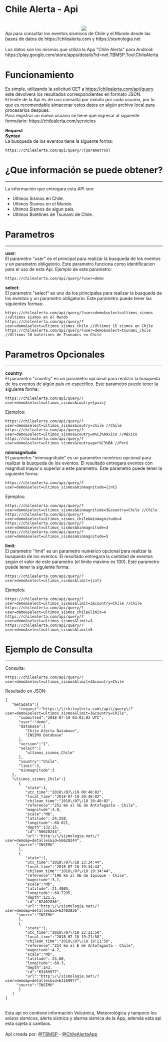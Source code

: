 Chile Alerta - Api
=============================================================
<center><br><img src="http://chilealerta.com/web/resources/icons/icon256.png"><br></center>
Api para consultar los eventos sismicos de Chile y el Mundo desde las bases de datos de https://chilealerta.com y https://sismologia.net <br /><br />
Los datos son los mismos que utiliza la App "Chile Alerta" para Android: https://play.google.com/store/apps/details?id=net.TBMSP.Tool.ChileAlerta <br />

# Funcionamiento

Es simple, utilizando la solicitud GET a https://chilealerta.com/api/query este devolverá los resultados correspondientes en formato JSON.<br />
El limite de la Api es de una consulta por minuto por cada usuario, por lo que es recomendable almacenar estos datos en algún archivo local para procesarlos despues.<br />
Para registrar un nuevo usuario se tiene que ingresar al siguiente formulario: https://chilealerta.com/servicios

**Request**<br />
**Syntax**<br />
La busqueda de los eventos tiene la siguente forma:
```
https://chilealerta.com/api/query/?{parametros}
```

# ¿Que información se puede obtener?
------------------------------------

La información que entregara esta API son:<br>
- Ultimos Sismos en Chile.<br>
- Ultimos Sismos en el Mundo.<br>
- Ultimos Sismos de algun país.<br>
- Ultimos Boletines de Tsunami de Chile.<br>

# Parametros
------------------------------------
**user**:<br />
El parametro "user" es el principal para realizar la busqueda de los eventos y un parametro obligatorio. Este parametro funciona como identificacion para el uso de esta Api. Ejemplo de este parametro:
```
https://chilealerta.com/api/query/?user=demo
```

**select**:<br />
El parametro "select" es uno de los principales para realizar la busqueda de los eventos y un parametro obligatorio. Este parametro puede tener las siguientes formas:
```
https://chilealerta.com/api/query/?user=demo&select=ultimos_sismos //Ultimos sismos en el Mundo
https://chilealerta.com/api/query/?user=demo&select=ultimos_sismos_chile //Ultimos 15 sismos en Chile
https://chilealerta.com/api/query/?user=demo&select=tsunami_chile //Ultimos 16 boletines de Tsunamis en Chile
```

# Parametros Opcionales
------------------------------------
**country**:<br />
El parametro "country" es un parametro opcional para realizar la busqueda de los eventos de algún país en especifico. Este parametro puede tener la siguiente forma:
```
https://chilealerta.com/api/query/?user=demo&select=ultimos_sismos&coutry={pais}
```

Ejemplos:
```
https://chilealerta.com/api/query/?user=demo&select=ultimos_sismos&coutry=chile //Chile
https://chilealerta.com/api/query/?user=demo&select=ultimos_sismos&coutry=m%C3%A9xico //México
https://chilealerta.com/api/query/?user=demo&select=ultimos_sismos&coutry=per%C3%BA //Perú
```

**minmagnitude**:<br />
El parametro "minmagnitude" es un parametro numérico opcional para realizar la busqueda de los eventos. El resultado entregara eventos con magnitud mayor o superior a este parametro. Este parametro puede tener la siguiente forma:
```
https://chilealerta.com/api/query/?user=demo&select=ultimos_sismos&minmagnitude={int}
```
Ejemplos:
```
https://chilealerta.com/api/query/?user=demo&select=ultimos_sismos&minmagnitude=3&country=Chile //Chile
https://chilealerta.com/api/query/?user=demo&select=ultimos_sismos_chile&minmagnitude=4
https://chilealerta.com/api/query/?user=demo&select=ultimos_sismos&minmagnitude=3
https://chilealerta.com/api/query/?user=demo&select=ultimos_sismos&minmagnitude=5
```

**limit**:<br />
El parametro "limit" es un parametro numérico opcional para realizar la busqueda de los eventos. El resultado entregara la cantidad de eventos según el valor de este parametro (el limite máximo es 100). Este parametro puede tener la siguiente forma:
```
https://chilealerta.com/api/query/?user=demo&select=ultimos_sismos&limit={int}
```
Ejemplos:
```
https://chilealerta.com/api/query/?user=demo&select=ultimos_sismos&limit=3&country=Chile //Chile
https://chilealerta.com/api/query/?user=demo&select=ultimos_sismos_chile&limit=4
https://chilealerta.com/api/query/?user=demo&select=ultimos_sismos&limit=3
https://chilealerta.com/api/query/?user=demo&select=ultimos_sismos&limit=5
```

# Ejemplo de Consulta
------------------------------------

Consulta:<br />

```
https://chilealerta.com/api/query/?user=demo&select=ultimos_sismos&limit=3&country=Chile
```


Resultado en JSON:<br />

```
{
   "metadata":{
      "request":"https:\/\/chilealerta.com\/api\/query\/?user=demo&select=ultimos_sismos&limit=3&country=Chile",
      "submitted":"2018-07-19 03:03:03 UTC",
	  "user":"demo",
      "database":[
         "Chile Alerta Database",
         "INSIMU Database"
      ],
      "version":"1",
      "select":[
         "ultimos_sismos_Chile"
      ],
      "country":"Chile",
      "limit":3,
      "minmagnitude":3
   },
   "ultimos_sismos_Chile":[
      {
         "state":1,
         "utc_time":"2018\/07\/19 00:48:02",
         "local_time":"2018-07-18 20:48:02",
         "chilean_time":"2018\/07\/18 20:48:02",
         "reference":"251 km al SE de Antofagasta - Chile",
         "magnitude":3.8,
         "scale":"Mb",
         "latitude":-24.258,
         "longitude":-68.021,
         "depth":132.15,
         "id":"56620244",
         "url":"http:\/\/sismologia.net\/?user=demo&p=detalles&id=56620244",
	 "source":"INSIMU"
      },
      {
         "state":1,
         "utc_time":"2018\/07\/18 23:34:44",
         "local_time":"2018-07-18 19:34:44",
         "chilean_time":"2018\/07\/18 19:34:44",
         "reference":"198 km al SE de Iquique - Chile",
         "magnitude":3.1,
         "scale":"Mb",
         "latitude":-21.4005,
         "longitude":-68.7295,
         "depth":121.5,
         "id":"62402836",
         "url":"http:\/\/sismologia.net\/?user=demo&p=detalles&id=62402836",
	 "source":"INSIMU"
      },
      {
         "state":1,
         "utc_time":"2018\/07\/18 23:21:58",
         "local_time":"2018-07-18 19:21:58",
         "chilean_time":"2018\/07\/18 19:21:58",
         "reference":"214 km al E de Antofagasta - Chile",
         "magnitude":4.2,
         "scale":"Mb",
         "latitude":-23.68,
         "longitude":-68.3,
         "depth":143,
         "id":"63169977",
         "url":"http:\/\/sismologia.net\/?user=demo&p=detalles&id=63169977",
	 "source":"INSIMU"
      }
   ]
}
```

<br />
Esta api no contiene información Volcánica, Meteorológica y tampoco los avisos sísmicos, alerta sísmica y alarma sísmica de la App, además esta api esta sujeta a cambios.<br /><br>Api creada por: <a href="http://twitter.com/TBMSP">@TBMSP</a> - <a href="http://twitter.com/ChileAlertaApp">@ChileAlertaApp</a><br />
<br />
